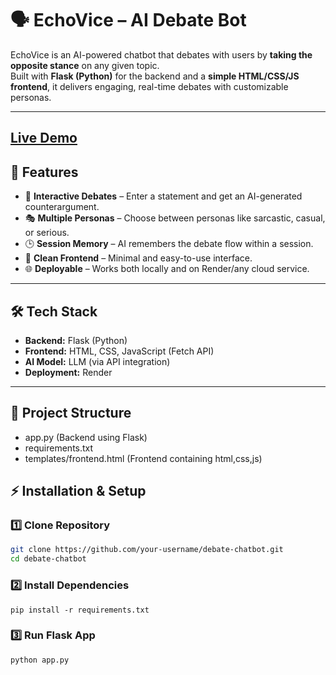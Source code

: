 # 🗣️ EchoVice – AI Debate Bot

EchoVice is an AI-powered chatbot that debates with users by **taking the opposite stance** on any given topic.  
Built with **Flask (Python)** for the backend and a **simple HTML/CSS/JS frontend**, it delivers engaging, real-time debates with customizable personas.

---
**[Live Demo](https://echovice-debate-chatbot.onrender.com/)**
---
## 🚀 Features
- 💬 **Interactive Debates** – Enter a statement and get an AI-generated counterargument.  
- 🎭 **Multiple Personas** – Choose between personas like sarcastic, casual, or serious.  
- 🕒 **Session Memory** – AI remembers the debate flow within a session.  
- 🎨 **Clean Frontend** – Minimal and easy-to-use interface.  
- 🌐 **Deployable** – Works both locally and on Render/any cloud service.  

---

## 🛠️ Tech Stack
- **Backend:** Flask (Python)  
- **Frontend:** HTML, CSS, JavaScript (Fetch API)  
- **AI Model:** LLM (via API integration)  
- **Deployment:** Render  

---

## 📂 Project Structure
- app.py (Backend using Flask)
- requirements.txt 
- templates/frontend.html (Frontend containing html,css,js)

## ⚡ Installation & Setup

### 1️⃣ Clone Repository
```bash
git clone https://github.com/your-username/debate-chatbot.git
cd debate-chatbot
```
### 2️⃣ Install Dependencies
```
pip install -r requirements.txt
```
### 3️⃣ Run Flask App
```
python app.py
```
